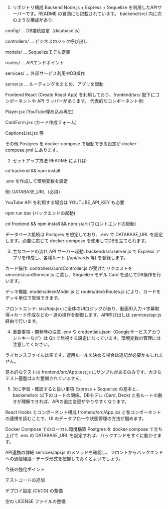 1. リポジトリ構成
   Backend
   Node.js + Express + Sequelize を利用したAPIサーバーです。README の冒頭にも記載されています。
   backend/src/ 内に次のような構成があり:

config/ … DB接続設定（database.js）

controllers/ … ビジネスロジック呼び出し

models/ … Sequelizeモデル定義

routes/ … APIエンドポイント

services/ … 外部サービス利用やDB操作

server.js … ルーティングをまとめ、アプリを起動

Frontend
React (Create React App) を利用しており、frontend/src/ 配下にコンポーネントや API ラッパーがあります。
代表的なコンポーネント例:

Player.jsx (YouTube埋め込み再生)

CardForm.jsx (カード作成フォーム)

CaptionsList.jsx 等

その他
Postgres を docker-compose で起動できる設定が docker-compose.yml にあります。

2. セットアップ方法
   README によれば:

cd backend && npm install

.env を作成して環境変数を設定

例: DATABASE_URL（必須）

YouTube API を利用する場合は YOUTUBE_API_KEY も必要

npm run dev (バックエンドの起動)

cd frontend && npm install && npm start (フロントエンドの起動)

データベース接続は Postgres を想定しており、.env で DATABASE_URL を設定します。必要に応じて docker-compose を使用してDBを立てられます。

3. 主なコードの流れ
   API サーバー起動: backend/src/server.js で Express アプリを作成し、各種ルート (/api/cards 等) を登録します。

カード操作: controllers/cardController.js が受けたリクエストを services/cardService.js に渡し、Sequelize モデル Card を通じてDB操作を行います。

デッキ機能: models/deckModel.js と routes/deckRoutes.js により、カードをデッキ単位で管理できます。

フロントエンド: src/App.jsx に全体のUIロジックがあり、動画ID入力→字幕取得→カード作成などの一連の操作を制御します。API呼び出しは services/api.js 経由で行います。

4. 重要事項・開発時の注意
   .env や credentials.json（Googleサービスアカウントキーなど）は Git で無視する設定になっています。環境変数の管理には注意してください。

ライセンスファイルは空です，運用ルールを決める場合は追記が必要かもしれません。

基本的なテストは frontend/src/App.test.js にサンプルがあるのみです。大きなテスト基盤はまだ整備されていません。

5. 次に学習・確認すると良い事項
   Express + Sequelize の基本と、backend/src 以下のコードの関係。DBモデル (Card, Deck) と各ルートの動きが理解できれば、APIの追加変更がやりやすくなります。

React Hooks とコンポーネント構成
frontend/src/App.jsx と各コンポーネントの連携を読むことで、UI のデータフローや状態管理の方法が掴めます。

Docker Compose でのローカル環境構築
Postgres を docker-compose で立ち上げて .env の DATABASE_URL を設定すれば、バックエンドをすぐに動かせます。

API連携の詳細
services/api.js のメソッドを確認し、フロントからバックエンドへの通信経路・データ形式を把握しておくとよいでしょう。

今後の強化ポイント

テストコードの追加

デプロイ設定 (CI/CD) の整備

空の LICENSE ファイルの整備
